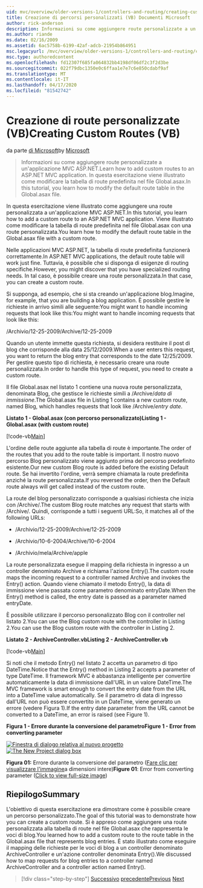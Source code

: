 ```yaml
---
uid: mvc/overview/older-versions-1/controllers-and-routing/creating-custom-routes-vb
title: Creazione di percorsi personalizzati (VB) Documenti Microsoft
author: rick-anderson
description: Informazioni su come aggiungere route personalizzate a un'applicazione MVC ASP.NET. In questa esercitazione viene illustrato come modificare la tabella di route predefinita nel file Global.asax.
ms.author: riande
ms.date: 02/16/2009
ms.assetid: 6ac5758b-6199-42af-adcb-21954b864951
msc.legacyurl: /mvc/overview/older-versions-1/controllers-and-routing/creating-custom-routes-vb
msc.type: authoredcontent
ms.openlocfilehash: fd12307f685fa064832bb4198df06df2c3f2d3be
ms.sourcegitcommit: 022f79dbc1350e0c6ffaa1e7e7c6e850cdabf9af
ms.translationtype: MT
ms.contentlocale: it-IT
ms.lasthandoff: 04/17/2020
ms.locfileid: "81542742"
---
```

# <a name="creating-custom-routes-vb"></a><span data-ttu-id="a16ea-104">Creazione di route personalizzate (VB)</span><span class="sxs-lookup"><span data-stu-id="a16ea-104">Creating Custom Routes (VB)</span></span>

<span data-ttu-id="a16ea-105">da parte [di Microsoft](https://github.com/microsoft)</span><span class="sxs-lookup"><span data-stu-id="a16ea-105">by [Microsoft](https://github.com/microsoft)</span></span>

> <span data-ttu-id="a16ea-106">Informazioni su come aggiungere route personalizzate a un'applicazione MVC ASP.NET.</span><span class="sxs-lookup"><span data-stu-id="a16ea-106">Learn how to add custom routes to an ASP.NET MVC application.</span></span> <span data-ttu-id="a16ea-107">In questa esercitazione viene illustrato come modificare la tabella di route predefinita nel file Global.asax.</span><span class="sxs-lookup"><span data-stu-id="a16ea-107">In this tutorial, you learn how to modify the default route table in the Global.asax file.</span></span>

<span data-ttu-id="a16ea-108">In questa esercitazione viene illustrato come aggiungere una route personalizzata a un'applicazione MVC ASP.NET.</span><span class="sxs-lookup"><span data-stu-id="a16ea-108">In this tutorial, you learn how to add a custom route to an ASP.NET MVC application.</span></span> <span data-ttu-id="a16ea-109">Viene illustrato come modificare la tabella di route predefinita nel file Global.asax con una route personalizzata.</span><span class="sxs-lookup"><span data-stu-id="a16ea-109">You learn how to modify the default route table in the Global.asax file with a custom route.</span></span>

<span data-ttu-id="a16ea-110">Nelle applicazioni MVC ASP.NET, la tabella di route predefinita funzionerà correttamente.</span><span class="sxs-lookup"><span data-stu-id="a16ea-110">In ASP.NET MVC applications, the default route table will work just fine.</span></span> <span data-ttu-id="a16ea-111">Tuttavia, è possibile che si disponga di esigenze di routing specifiche.</span><span class="sxs-lookup"><span data-stu-id="a16ea-111">However, you might discover that you have specialized routing needs.</span></span> <span data-ttu-id="a16ea-112">In tal caso, è possibile creare una route personalizzata.</span><span class="sxs-lookup"><span data-stu-id="a16ea-112">In that case, you can create a custom route.</span></span>

<span data-ttu-id="a16ea-113">Si supponga, ad esempio, che si sta creando un'applicazione blog.</span><span class="sxs-lookup"><span data-stu-id="a16ea-113">Imagine, for example, that you are building a blog application.</span></span> <span data-ttu-id="a16ea-114">È possibile gestire le richieste in arrivo simili alle seguente:You might want to handle incoming requests that look like this:</span><span class="sxs-lookup"><span data-stu-id="a16ea-114">You might want to handle incoming requests that look like this:</span></span>

<span data-ttu-id="a16ea-115">/Archivio/12-25-2009</span><span class="sxs-lookup"><span data-stu-id="a16ea-115">/Archive/12-25-2009</span></span>

<span data-ttu-id="a16ea-116">Quando un utente immette questa richiesta, si desidera restituire il post di blog che corrisponde alla data 25/12/2009.</span><span class="sxs-lookup"><span data-stu-id="a16ea-116">When a user enters this request, you want to return the blog entry that corresponds to the date 12/25/2009.</span></span> <span data-ttu-id="a16ea-117">Per gestire questo tipo di richiesta, è necessario creare una route personalizzata.</span><span class="sxs-lookup"><span data-stu-id="a16ea-117">In order to handle this type of request, you need to create a custom route.</span></span>

<span data-ttu-id="a16ea-118">Il file Global.asax nel listato 1 contiene una nuova route personalizzata, denominata Blog, che gestisce le richieste simili a /Archive/*data di immissione*.</span><span class="sxs-lookup"><span data-stu-id="a16ea-118">The Global.asax file in Listing 1 contains a new custom route, named Blog, which handles requests that look like /Archive/*entry date*.</span></span>

<span data-ttu-id="a16ea-119">**Listato 1 - Global.asax (con percorso personalizzato)**</span><span class="sxs-lookup"><span data-stu-id="a16ea-119">**Listing 1 - Global.asax (with custom route)**</span></span>

[!code-vb[Main](creating-custom-routes-vb/samples/sample1.vb)]

<span data-ttu-id="a16ea-120">L'ordine delle route aggiunte alla tabella di route è importante.</span><span class="sxs-lookup"><span data-stu-id="a16ea-120">The order of the routes that you add to the route table is important.</span></span> <span data-ttu-id="a16ea-121">Il nostro nuovo percorso Blog personalizzato viene aggiunto prima del percorso predefinito esistente.</span><span class="sxs-lookup"><span data-stu-id="a16ea-121">Our new custom Blog route is added before the existing Default route.</span></span> <span data-ttu-id="a16ea-122">Se hai invertito l'ordine, verrà sempre chiamata la route predefinita anziché la route personalizzata.</span><span class="sxs-lookup"><span data-stu-id="a16ea-122">If you reversed the order, then the Default route always will get called instead of the custom route.</span></span>

<span data-ttu-id="a16ea-123">La route del blog personalizzato corrisponde a qualsiasi richiesta che inizia con /Archive/.</span><span class="sxs-lookup"><span data-stu-id="a16ea-123">The custom Blog route matches any request that starts with /Archive/.</span></span> <span data-ttu-id="a16ea-124">Quindi, corrisponde a tutti i seguenti URL:</span><span class="sxs-lookup"><span data-stu-id="a16ea-124">So, it matches all of the following URLs:</span></span>

- <span data-ttu-id="a16ea-125">/Archivio/12-25-2009</span><span class="sxs-lookup"><span data-stu-id="a16ea-125">/Archive/12-25-2009</span></span>

- <span data-ttu-id="a16ea-126">/Archivio/10-6-2004</span><span class="sxs-lookup"><span data-stu-id="a16ea-126">/Archive/10-6-2004</span></span>

- <span data-ttu-id="a16ea-127">/Archivio/mela</span><span class="sxs-lookup"><span data-stu-id="a16ea-127">/Archive/apple</span></span>

<span data-ttu-id="a16ea-128">La route personalizzata esegue il mapping della richiesta in ingresso a un controller denominato Archive e richiama l'azione Entry().</span><span class="sxs-lookup"><span data-stu-id="a16ea-128">The custom route maps the incoming request to a controller named Archive and invokes the Entry() action.</span></span> <span data-ttu-id="a16ea-129">Quando viene chiamato il metodo Entry(), la data di immissione viene passata come parametro denominato entryDate.</span><span class="sxs-lookup"><span data-stu-id="a16ea-129">When the Entry() method is called, the entry date is passed as a parameter named entryDate.</span></span>

<span data-ttu-id="a16ea-130">È possibile utilizzare il percorso personalizzato Blog con il controller nel listato 2.You can use the Blog custom route with the controller in Listing 2.</span><span class="sxs-lookup"><span data-stu-id="a16ea-130">You can use the Blog custom route with the controller in Listing 2.</span></span>

<span data-ttu-id="a16ea-131">**Listato 2 - ArchiveController.vb**</span><span class="sxs-lookup"><span data-stu-id="a16ea-131">**Listing 2 - ArchiveController.vb**</span></span>

[!code-vb[Main](creating-custom-routes-vb/samples/sample2.vb)]

<span data-ttu-id="a16ea-132">Si noti che il metodo Entry() nel listato 2 accetta un parametro di tipo DateTime.</span><span class="sxs-lookup"><span data-stu-id="a16ea-132">Notice that the Entry() method in Listing 2 accepts a parameter of type DateTime.</span></span> <span data-ttu-id="a16ea-133">Il framework MVC è abbastanza intelligente per convertire automaticamente la data di immissione dall'URL in un valore DateTime.</span><span class="sxs-lookup"><span data-stu-id="a16ea-133">The MVC framework is smart enough to convert the entry date from the URL into a DateTime value automatically.</span></span> <span data-ttu-id="a16ea-134">Se il parametro di data di ingresso dall'URL non può essere convertito in un DateTime, viene generato un errore (vedere Figura 1).</span><span class="sxs-lookup"><span data-stu-id="a16ea-134">If the entry date parameter from the URL cannot be converted to a DateTime, an error is raised (see Figure 1).</span></span>

<span data-ttu-id="a16ea-135">**Figura 1 - Errore durante la conversione del parametro**</span><span class="sxs-lookup"><span data-stu-id="a16ea-135">**Figure 1 - Error from converting parameter**</span></span>

<span data-ttu-id="a16ea-136">[![Finestra di dialogo relativa al nuovo progetto](creating-custom-routes-vb/_static/image1.jpg)](creating-custom-routes-vb/_static/image1.png)</span><span class="sxs-lookup"><span data-stu-id="a16ea-136">[![The New Project dialog box](creating-custom-routes-vb/_static/image1.jpg)](creating-custom-routes-vb/_static/image1.png)</span></span>

<span data-ttu-id="a16ea-137">**Figura 01:** Errore durante la conversione del parametro ([Fare clic per visualizzare l'immagine](creating-custom-routes-vb/_static/image2.png)a dimensioni intere)</span><span class="sxs-lookup"><span data-stu-id="a16ea-137">**Figure 01**: Error from converting parameter ([Click to view full-size image](creating-custom-routes-vb/_static/image2.png))</span></span>

## <a name="summary"></a><span data-ttu-id="a16ea-138">Riepilogo</span><span class="sxs-lookup"><span data-stu-id="a16ea-138">Summary</span></span>

<span data-ttu-id="a16ea-139">L'obiettivo di questa esercitazione era dimostrare come è possibile creare un percorso personalizzato.</span><span class="sxs-lookup"><span data-stu-id="a16ea-139">The goal of this tutorial was to demonstrate how you can create a custom route.</span></span> <span data-ttu-id="a16ea-140">Si è appreso come aggiungere una route personalizzata alla tabella di route nel file Global.asax che rappresenta le voci di blog.</span><span class="sxs-lookup"><span data-stu-id="a16ea-140">You learned how to add a custom route to the route table in the Global.asax file that represents blog entries.</span></span> <span data-ttu-id="a16ea-141">È stato illustrato come eseguire il mapping delle richieste per le voci di blog a un controller denominato ArchiveController e un'azione controller denominata Entry().</span><span class="sxs-lookup"><span data-stu-id="a16ea-141">We discussed how to map requests for blog entries to a controller named ArchiveController and a controller action named Entry().</span></span>

> [!div class="step-by-step"]
> <span data-ttu-id="a16ea-142">[Successivo](asp-net-mvc-controller-overview-vb.md)
> [precedente](creating-a-route-constraint-vb.md)</span><span class="sxs-lookup"><span data-stu-id="a16ea-142">[Previous](asp-net-mvc-controller-overview-vb.md)
[Next](creating-a-route-constraint-vb.md)</span></span>
